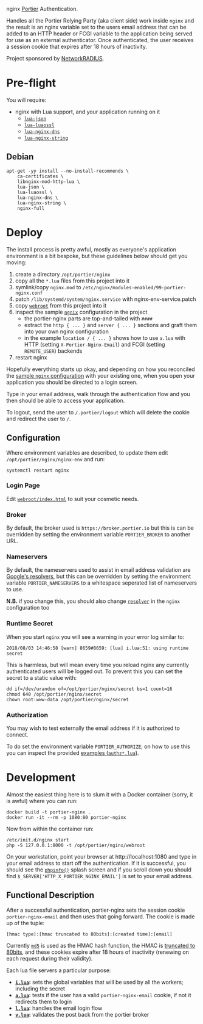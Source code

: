 nginx [Portier](https://portier.github.io/) Authentication.

Handles all the Portier Relying Party (aka client side) work inside `nginx` and the result is an nginx variable set to the users email address that can be added to an HTTP header or FCGI variable to the application being served for use as an external authenticator.  Once authenticated, the user receives a session cookie that expires after 18 hours of inactivity.

Project sponsored by [NetworkRADIUS](https://networkradius.com/).

# Pre-flight

You will require:

 * nginx with Lua support, and your application running on it
     * [`lua-json`](https://github.com/harningt/luajson)
     * [`lua-luaossl`](http://25thandclement.com/~william/projects/luaossl.html)
     * [`lua-nginx-dns`](https://github.com/openresty/lua-resty-dns)
     * [`lua-nginx-string`](https://github.com/openresty/lua-resty-string)

## Debian

    apt-get -yy install --no-install-recommends \
    	ca-certificates \
    	libnginx-mod-http-lua \
    	lua-json \
    	lua-luaossl \
    	lua-nginx-dns \
    	lua-nginx-string \
    	nginx-full

# Deploy

The install process is pretty awful, mostly as everyone's application environment is a bit bespoke, but these guidelines below should get you moving:

 1. create a directory `/opt/portier/nginx`
 1. copy all the `*.lua` files from this project into it
 1. symlink/copy `nginx.mod` to `/etc/nginx/modules-enabled/99-portier-nginx.conf`
 1. patch `/lib/systemd/system/nginx.service` with nginx-env-service.patch
 1. copy [`webroot`](webroot) from this project into it
 1. inspect the sample [`ngnix`](nginx) configuration in the project
     * the portier-nginx parts are top-and-tailed with `####`
     * extract the `http { ... }` and `server { ... }` sections and graft them into your own nginx configuration
     * in the example `location / { ... }` shows how to use `a.lua` with HTTP (setting `X-Portier-Nginx-Email`) and FCGI (setting `REMOTE_USER`) backends
 1. restart nginx

Hopefully everything starts up okay, and depending on how you reconciled the [sample `nginx` configuration](nginx) with your existing one, when you open your application you should be directed to a login screen.

Type in your email address, walk through the authentication flow and you then should be able to access your application.

To logout, send the user to `/.portier/logout` which will delete the cookie and redirect the user to `/`.

## Configuration

Where environment variables are described, to update them edit `/opt/portier/nginx/nginx-env` and run:

    systemctl restart nginx

### Login Page

Edit [`webroot/index.html`](webroot/index.html) to suit your cosmetic needs.

### Broker

By default, the broker used is `https://broker.portier.io` but this is can be overridden by setting the environment variable `PORTIER_BROKER` to another URL.

### Nameservers

By default, the nameservers used to assist in email address validation are [Google's resolvers](https://developers.google.com/speed/public-dns/), but this can be overridden by setting the environment variable `PORTIER_NAMESERVERS` to a whitespace seperated list of nameservers to use.

**N.B.** if you change this, you should also change [`resolver`](http://nginx.org/en/docs/http/ngx_http_core_module.html#resolver) in the `nginx` configuration too

### Runtime Secret

When you start `nginx` you will see a warning in your error log similar to:

    2018/08/03 14:46:58 [warn] 8659#8659: [lua] i.lua:51: using runtime secret

This is harmless, but will mean every time you reload nginx any currently authenticated users will be logged out.  To prevent this you can set the secret to a static value with:

    dd if=/dev/urandom of=/opt/portier/nginx/secret bs=1 count=16
    chmod 640 /opt/portier/nginx/secret
    chown root:www-data /opt/portier/nginx/secret

### Authorization

You may wish to test externally the email address if it is authorized to connect.

To do set the environment variable `PORTIER_AUTHORIZE`; on how to use this you can inspect the provided [examples (`authz*.lua`)](examples).

# Development

Almost the easiest thing here is to slum it with a Docker container (sorry, it is awful) where you can run:

    docker build -t portier-nginx .
    docker run -it --rm -p 1080:80 portier-nginx

Now from within the container run:

    /etc/init.d/nginx start
    php -S 127.0.0.1:8000 -t /opt/portier/nginx/webroot

On your workstation, point your browser at http://localhost:1080 and type in your email address to start off the authentication.  If it is successful, you should see the [`phpinfo()`](https://secure.php.net/manual/en/function.phpinfo.php) splash screen and if you scroll down you should find `$_SERVER['HTTP_X_PORTIER_NGINX_EMAIL']` is set to your email address.

## Functional Description

After a successful authentication, portier-nginx sets the session cookie `portier-nginx-email` and then uses that going forward.  The cookie is made up of the tuple:

    [hmac type]:[hmac truncated to 80bits]:[created time]:[email]

Currently [`md5`](https://tools.ietf.org/html/rfc6151#section-2.3) is used as the HMAC hash function, the HMAC is [truncated to 80bits](https://tools.ietf.org/html/rfc2104#section-5), and these cookies expire after 18 hours of inactivity (renewing on each request during their validity).

Each lua file servers a particular purpose:

 * **[`i.lua`](i.lua):** sets the global variables that will be used by all the workers; including the secret
 * **[`a.lua`](a.lua):** tests if the user has a valid `portier-nginx-email` cookie, if not it redirects them to login
 * **[`l.lua`](l.lua):** handles the email login flow
 * **[`v.lua`](v.lua):** validates the post back from the portier broker
